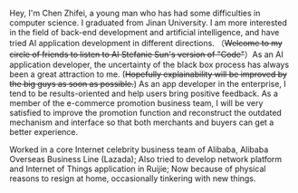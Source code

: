 Hey, I'm Chen Zhifei, a young man who has had some difficulties in computer science. I graduated from Jinan University. I am more interested in the field of back-end development and artificial intelligence, and have tried AI application development in different directions. （<del>Welcome to my circle of friends to listen to AI Stefanie Sun's version of "Code"</del>）As an AI application developer, the uncertainty of the black box process has always been a great attraction to me. (<del>Hopefully explainability will be improved by the big guys as soon as possible.</del>) As an app developer in the enterprise, I tend to be results-oriented and help users bring positive feedback. As a member of the e-commerce promotion business team, I will be very satisfied to improve the promotion function and reconstruct the outdated mechanism and interface so that both merchants and buyers can get a better experience.

Worked in a core Internet celebrity business team of Alibaba, Alibaba Overseas Business Line (Lazada); Also tried to develop network platform and Internet of Things application in Ruijie; Now because of physical reasons to resign at home, occasionally tinkering with new things.
 
